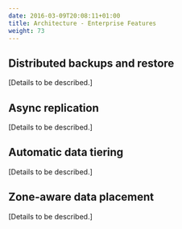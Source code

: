 ```yaml
---
date: 2016-03-09T20:08:11+01:00
title: Architecture - Enterprise Features
weight: 73
---
```


## Distributed backups and restore
[Details to be described.]

## Async replication 
[Details to be described.]

## Automatic data tiering
[Details to be described.]

## Zone-aware data placement
[Details to be described.]